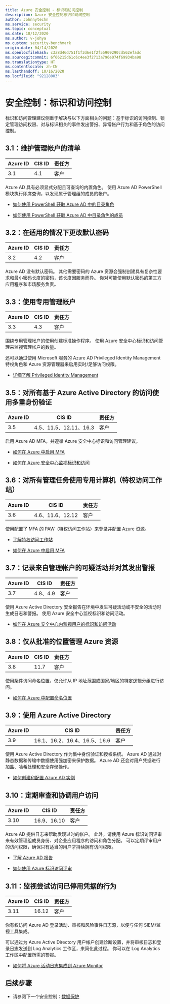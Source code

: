 ```yaml
---
title: Azure 安全控制 - 标识和访问控制
description: Azure 安全控制标识和访问控制
author: Johnnytechn
ms.service: security
ms.topic: conceptual
ms.date: 10/12/2020
ms.author: v-johya
ms.custom: security-benchmark
origin.date: 04/14/2020
ms.openlocfilehash: c3a8d46d751f1f3d6e1f2f55909290cd562efadc
ms.sourcegitcommit: 6f66215d61c6c4ee3f2713a796e074f69934ba98
ms.translationtype: HT
ms.contentlocale: zh-CN
ms.lasthandoff: 10/16/2020
ms.locfileid: "92128003"
---
```

# <a name="security-control-identity-and-access-control"></a>安全控制：标识和访问控制

标识和访问管理建议侧重于解决与以下方面相关的问题：基于标识的访问控制、锁定管理访问权限、对与标识相关的事件发出警报、异常帐户行为和基于角色的访问控制。

## <a name="31-maintain-an-inventory-of-administrative-accounts"></a>3.1：维护管理帐户的清单

| Azure ID | CIS ID | 责任方 |
|--|--|--|
| 3.1 | 4.1 | 客户 |

Azure AD 具有必须显式分配且可查询的内置角色。 使用 Azure AD PowerShell 模块执行即席查询，以发现属于管理组的成员的帐户。

- [如何使用 PowerShell 获取 Azure AD 中的目录角色](https://docs.microsoft.com/powershell/module/azuread/get-azureaddirectoryrole?view=azureadps-2.0)

- [如何使用 PowerShell 获取 Azure AD 中目录角色的成员](https://docs.microsoft.com/powershell/module/azuread/get-azureaddirectoryrolemember?view=azureadps-2.0)

## <a name="32-change-default-passwords-where-applicable"></a>3.2：在适用的情况下更改默认密码

| Azure ID | CIS ID | 责任方 |
|--|--|--|
| 3.2 | 4.2 | 客户 |

Azure AD 没有默认密码。 其他需要密码的 Azure 资源会强制创建具有复杂性要求和最小密码长度的密码，该长度因服务而异。 你对可能使用默认密码的第三方应用程序和市场服务负责。

## <a name="33-use-dedicated-administrative-accounts"></a>3.3：使用专用管理帐户

| Azure ID | CIS ID | 责任方 |
|--|--|--|
| 3.3 | 4.3 | 客户 |

围绕专用管理帐户的使用创建标准操作程序。 使用 Azure 安全中心标识和访问管理来监视管理帐户的数量。

还可以通过使用 Microsoft 服务的 Azure AD Privileged Identity Management 特权角色和 Azure 资源管理器来启用实时/足够访问权限。 

- [详细了解 Privileged Identity Management](/active-directory/privileged-identity-management/)

## <a name="35-use-multi-factor-authentication-for-all-azure-active-directory-based-access"></a>3.5：对所有基于 Azure Active Directory 的访问使用多重身份验证

| Azure ID | CIS ID | 责任方 |
|--|--|--|
| 3.5 | 4.5、11.5、12.11、16.3 | 客户 |

启用 Azure AD MFA，并遵循 Azure 安全中心标识和访问管理建议。

- [如何在 Azure 中启用 MFA](/active-directory/authentication/howto-mfa-getstarted)

- [如何在 Azure 安全中心监视标识和访问](/security-center/security-center-identity-access)

## <a name="36-use-dedicated-machines-privileged-access-workstations-for-all-administrative-tasks"></a>3.6：对所有管理任务使用专用计算机（特权访问工作站）

| Azure ID | CIS ID | 责任方 |
|--|--|--|
| 3.6 | 4.6、11.6、12.12 | 客户 |

使用配置了 MFA 的 PAW（特权访问工作站）来登录并配置 Azure 资源。

- [了解特权访问工作站](https://docs.microsoft.com/windows-server/identity/securing-privileged-access/privileged-access-workstations)

- [如何在 Azure 中启用 MFA](/active-directory/authentication/howto-mfa-getstarted)

## <a name="37-log-and-alert-on-suspicious-activities-from-administrative-accounts"></a>3.7：记录来自管理帐户的可疑活动并对其发出警报

| Azure ID | CIS ID | 责任方 |
|--|--|--|
| 3.7 | 4.8、4.9 | 客户 |

使用 Azure Active Directory 安全报告在环境中发生可疑活动或不安全的活动时生成日志和警报。 使用 Azure 安全中心监视标识和访问活动。

- [如何在 Azure 安全中心内监视用户的标识和访问活动](/security-center/security-center-identity-access)

## <a name="38-manage-azure-resources-from-only-approved-locations"></a>3.8：仅从批准的位置管理 Azure 资源

| Azure ID | CIS ID | 责任方 |
|--|--|--|
| 3.8 | 11.7 | 客户 |

使用条件访问命名位置，仅允许从 IP 地址范围或国家/地区的特定逻辑分组进行访问。

- [如何在 Azure 中配置命名位置](/active-directory/reports-monitoring/quickstart-configure-named-locations)

## <a name="39-use-azure-active-directory"></a>3.9：使用 Azure Active Directory

| Azure ID | CIS ID | 责任方 |
|--|--|--|
| 3.9 | 16.1、16.2、16.4、16.5、16.6 | 客户 |

使用 Azure Active Directory 作为集中身份验证和授权系统。 Azure AD 通过对静态数据和传输中数据使用强加密来保护数据。 Azure AD 还会对用户凭据进行加盐、哈希处理和安全存储操作。

- [如何创建和配置 Azure AD 实例](/active-directory/fundamentals/active-directory-access-create-new-tenant)

## <a name="310-regularly-review-and-reconcile-user-access"></a>3.10：定期审查和协调用户访问

| Azure ID | CIS ID | 责任方 |
|--|--|--|
| 3.10 | 16.9、16.10 | 客户 |

Azure AD 提供日志来帮助发现过时的帐户。 此外，请使用 Azure 标识访问评审来有效管理组成员身份、对企业应用程序的访问和角色分配。 可以定期评审用户的访问权限，确保只有适当的用户才持续拥有访问权限。 

- [了解 Azure AD 报告](/active-directory/reports-monitoring/)

- [如何使用 Azure 标识访问评审](/active-directory/governance/access-reviews-overview)

## <a name="311-monitor-attempts-to-access-deactivated-credentials"></a>3.11：监视尝试访问已停用凭据的行为

| Azure ID | CIS ID | 责任方 |
|--|--|--|
| 3.11 | 16.12 | 客户 |

你有权访问 Azure AD 登录活动、审核和风险事件日志源，以便与任何 SIEM/监视工具集成。

可以通过为 Azure Active Directory 用户帐户创建诊断设置，并将审核日志和登录日志发送到 Log Analytics 工作区，来简化此过程。 你可以在 Log Analytics 工作区中配置所需的警报。

- [如何将 Azure 活动日志集成到 Azure Monitor](/active-directory/reports-monitoring/howto-integrate-activity-logs-with-log-analytics)

## <a name="next-steps"></a>后续步骤

- 请参阅下一个安全控制：[数据保护](security-control-data-protection.md)


